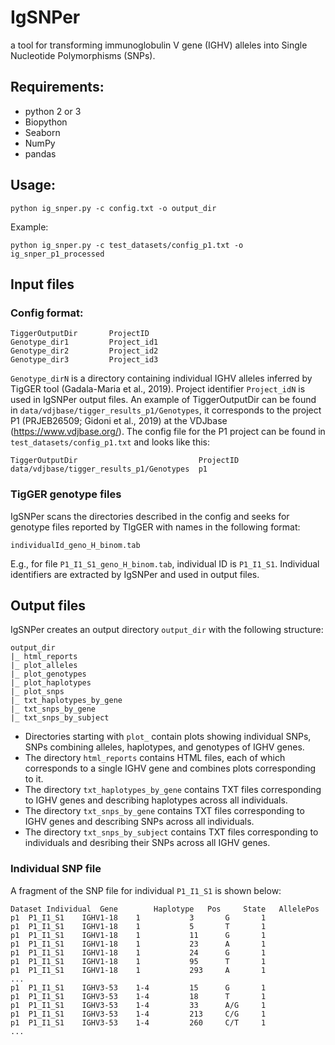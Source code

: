 # IgSNPer

a tool for transforming immunoglobulin V gene (IGHV) alleles into Single Nucleotide Polymorphisms (SNPs).

## Requirements:
- python 2 or 3
- Biopython
- Seaborn
- NumPy
- pandas

## Usage: 
```
python ig_snper.py -c config.txt -o output_dir
```

Example:
```
python ig_snper.py -c test_datasets/config_p1.txt -o ig_snper_p1_processed
```

## Input files
### Config format:
```
TiggerOutputDir       ProjectID
Genotype_dir1         Project_id1
Genotype_dir2         Project_id2
Genotype_dir3         Project_id3
```
`Genotype_dirN` is a directory containing individual IGHV alleles inferred by TigGER tool (Gadala-Maria et al., 2019). Project identifier `Project_idN` is used in IgSNPer output files. An example of TiggerOutputDir can be found in `data/vdjbase/tigger_results_p1/Genotypes`, it corresponds to the project P1 (PRJEB26509; Gidoni et al., 2019) at the VDJbase (https://www.vdjbase.org/). The config file for the P1 project can be found in `test_datasets/config_p1.txt` and looks like this:
```
TiggerOutputDir	                          ProjectID
data/vdjbase/tigger_results_p1/Genotypes  p1
```

### TigGER genotype files
IgSNPer scans the directories described in the config and seeks for genotype files reported by TIgGER with names in the following format:
```
individualId_geno_H_binom.tab
```
E.g., for file `P1_I1_S1_geno_H_binom.tab`, individual ID is `P1_I1_S1`. 
Individual identifiers are extracted by IgSNPer and used in output files.


## Output files
IgSNPer creates an output directory `output_dir` with the following structure:
```
output_dir
|_ html_reports
|_ plot_alleles
|_ plot_genotypes
|_ plot_haplotypes
|_ plot_snps
|_ txt_haplotypes_by_gene
|_ txt_snps_by_gene
|_ txt_snps_by_subject
```

* Directories starting with `plot_` contain plots showing individual SNPs, SNPs combining alleles, haplotypes, and genotypes of IGHV genes. 
* The directory `html_reports` contains HTML files, each of which corresponds to a single IGHV gene and combines plots corresponding to it.
* The directory `txt_haplotypes_by_gene` contains TXT files corresponding to IGHV genes and describing haplotypes across all individuals. 
* The directory `txt_snps_by_gene` contains TXT files corresponding to IGHV genes and describing SNPs across all individuals.
* The directory `txt_snps_by_subject` contains TXT files corresponding to individuals and desribing their SNPs across all IGHV genes. 

### Individual SNP file
A fragment of the SNP file for individual `P1_I1_S1` is shown below:
```
Dataset	Individual	Gene	    Haplotype   Pos	    State   AllelePos
p1	P1_I1_S1	IGHV1-18    1	        3	    G	    1
p1	P1_I1_S1	IGHV1-18    1	        5	    T	    1
p1	P1_I1_S1	IGHV1-18    1	        11	    G	    1
p1	P1_I1_S1	IGHV1-18    1	        23	    A	    1
p1	P1_I1_S1	IGHV1-18    1	        24	    G	    1
p1	P1_I1_S1	IGHV1-18    1	        95	    T	    1
p1	P1_I1_S1	IGHV1-18    1	        293	    A	    1
...
p1	P1_I1_S1	IGHV3-53    1-4	        15	    G	    1
p1	P1_I1_S1	IGHV3-53    1-4	        18	    T	    1
p1	P1_I1_S1	IGHV3-53    1-4	        33	    A/G	    1
p1	P1_I1_S1	IGHV3-53    1-4	        213	    C/G	    1
p1	P1_I1_S1	IGHV3-53    1-4	        260	    C/T	    1
...
```
